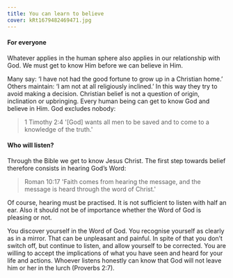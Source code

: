 ```yaml
---
title: You can learn to believe
cover: kRt1679482469471.jpg
---
```


#### For everyone

Whatever applies in the human sphere also applies in our relationship with God. We must get to know Him before we can believe in Him.

Many say: ‘I have not had the good fortune to grow up in a Christian home.’ Others maintain: ‘I am not at all religiously inclined.’ In this way they try to avoid making a decision. Christian belief is not a question of origin, inclination or upbringing. Every human being can get to know God and believe in Him. God excludes nobody:

> <callout>1 Timothy 2:4</callout>
> '[God] wants all men to be saved and to come to a knowledge of the truth.'

#### Who will listen?

Through the Bible we get to know Jesus Christ. The first step towards belief therefore consists in hearing God’s Word:

> <callout>Roman 10:17</callout>
> 'Faith comes from hearing the message, and the message is heard through the word of Christ.'

Of course, hearing must be practised. It is not sufficient to listen with half an ear. Also it should not be of importance whether the Word of God is pleasing or not.

You discover yourself in the Word of God. You recognise yourself as clearly as in a mirror. That can be unpleasant and painful. In spite of that you don’t switch off, but continue to listen, and allow yourself to be corrected. You are willing to accept the implications of what you have seen and heard for your life and actions. Whoever listens honestly can know that God will not leave him or her in the lurch (Proverbs 2:7).